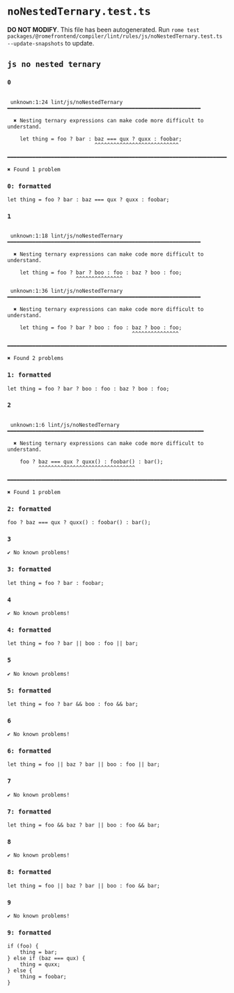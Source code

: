 # `noNestedTernary.test.ts`

**DO NOT MODIFY**. This file has been autogenerated. Run `rome test packages/@romefrontend/compiler/lint/rules/js/noNestedTernary.test.ts --update-snapshots` to update.

## `js no nested ternary`

### `0`

```

 unknown:1:24 lint/js/noNestedTernary ━━━━━━━━━━━━━━━━━━━━━━━━━━━━━━━━━━━━━━━━━━━━━━━━━━━━━━━━━━━━━━

  ✖ Nesting ternary expressions can make code more difficult to understand.

    let thing = foo ? bar : baz === qux ? quxx : foobar;
                            ^^^^^^^^^^^^^^^^^^^^^^^^^^^

━━━━━━━━━━━━━━━━━━━━━━━━━━━━━━━━━━━━━━━━━━━━━━━━━━━━━━━━━━━━━━━━━━━━━━━━━━━━━━━━━━━━━━━━━━━━━━━━━━━━

✖ Found 1 problem

```

### `0: formatted`

```
let thing = foo ? bar : baz === qux ? quxx : foobar;

```

### `1`

```

 unknown:1:18 lint/js/noNestedTernary ━━━━━━━━━━━━━━━━━━━━━━━━━━━━━━━━━━━━━━━━━━━━━━━━━━━━━━━━━━━━━━

  ✖ Nesting ternary expressions can make code more difficult to understand.

    let thing = foo ? bar ? boo : foo : baz ? boo : foo;
                      ^^^^^^^^^^^^^^^

 unknown:1:36 lint/js/noNestedTernary ━━━━━━━━━━━━━━━━━━━━━━━━━━━━━━━━━━━━━━━━━━━━━━━━━━━━━━━━━━━━━━

  ✖ Nesting ternary expressions can make code more difficult to understand.

    let thing = foo ? bar ? boo : foo : baz ? boo : foo;
                                        ^^^^^^^^^^^^^^^

━━━━━━━━━━━━━━━━━━━━━━━━━━━━━━━━━━━━━━━━━━━━━━━━━━━━━━━━━━━━━━━━━━━━━━━━━━━━━━━━━━━━━━━━━━━━━━━━━━━━

✖ Found 2 problems

```

### `1: formatted`

```
let thing = foo ? bar ? boo : foo : baz ? boo : foo;

```

### `2`

```

 unknown:1:6 lint/js/noNestedTernary ━━━━━━━━━━━━━━━━━━━━━━━━━━━━━━━━━━━━━━━━━━━━━━━━━━━━━━━━━━━━━━━

  ✖ Nesting ternary expressions can make code more difficult to understand.

    foo ? baz === qux ? quxx() : foobar() : bar();
          ^^^^^^^^^^^^^^^^^^^^^^^^^^^^^^^

━━━━━━━━━━━━━━━━━━━━━━━━━━━━━━━━━━━━━━━━━━━━━━━━━━━━━━━━━━━━━━━━━━━━━━━━━━━━━━━━━━━━━━━━━━━━━━━━━━━━

✖ Found 1 problem

```

### `2: formatted`

```
foo ? baz === qux ? quxx() : foobar() : bar();

```

### `3`

```
✔ No known problems!

```

### `3: formatted`

```
let thing = foo ? bar : foobar;

```

### `4`

```
✔ No known problems!

```

### `4: formatted`

```
let thing = foo ? bar || boo : foo || bar;

```

### `5`

```
✔ No known problems!

```

### `5: formatted`

```
let thing = foo ? bar && boo : foo && bar;

```

### `6`

```
✔ No known problems!

```

### `6: formatted`

```
let thing = foo || baz ? bar || boo : foo || bar;

```

### `7`

```
✔ No known problems!

```

### `7: formatted`

```
let thing = foo && baz ? bar || boo : foo && bar;

```

### `8`

```
✔ No known problems!

```

### `8: formatted`

```
let thing = foo || baz ? bar || boo : foo && bar;

```

### `9`

```
✔ No known problems!

```

### `9: formatted`

```
if (foo) {
	thing = bar;
} else if (baz === qux) {
	thing = quxx;
} else {
	thing = foobar;
}

```
